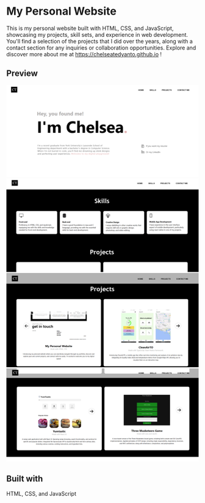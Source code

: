 # My Personal Website

This is my personal website built with HTML, CSS, and JavaScript, showcasing my projects, skill sets, and experience in web development. You'll find a selection of the projects that I did over the years, along with a contact section for any inquiries or collaboration opportunities. Explore and discover more about me at https://chelseatedyanto.github.io !

## Preview

<p align="center">
  <img width="600" src="/images/w1.png">
  <img width="600" src="/images/w2.png">
  <img width="600" src="/images/w3.png">
  <img width="600" src="/images/w4.png">
</p>

## Built with
HTML, CSS, and JavaScript
